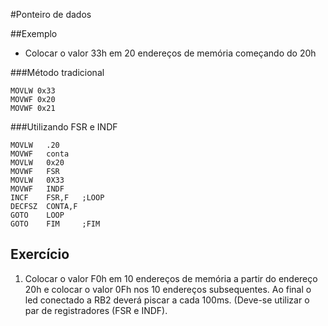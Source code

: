 #Ponteiro de dados

##Exemplo

- Colocar o valor 33h em 20 endereços de memória começando do 20h

###Método tradicional

```assembly
MOVLW 0x33
MOVWF 0x20
MOVWF 0x21
```

###Utilizando FSR e INDF

```assembly
MOVLW   .20
MOVWF   conta
MOVLW   0x20
MOVWF   FSR
MOVLW   0X33
MOVWF   INDF
INCF    FSR,F   ;LOOP
DECFSZ  CONTA,F
GOTO    LOOP
GOTO    FIM     ;FIM
```

## Exercício

1.  Colocar o valor F0h em 10 endereços de memória a partir do endereço 20h e colocar o valor 0Fh nos 10 endereços subsequentes. Ao final o led conectado a RB2 deverá piscar a cada 100ms. (Deve-se utilizar o par de registradores (FSR e INDF).
